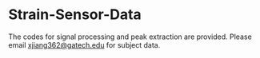 # Strain-Sensor-Data
The codes for signal processing and peak extraction are provided. 
Please email xjiang362@gatech.edu for subject data.
